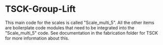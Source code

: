 # TSCK-Group-Lift

This main code for the scales is called "Scale_multi_5".  All the other items are boilerplate code modules that need to be integrated into the "Scale_multi_5" code. See documentation in the fabrication folder for TSCK for more information about this.
